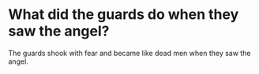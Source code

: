 # What did the guards do when they saw the angel?

The guards shook with fear and became like dead men when they saw the angel.
